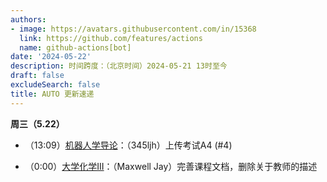 ```yaml
---
authors:
- image: https://avatars.githubusercontent.com/in/15368
  link: https://github.com/features/actions
  name: github-actions[bot]
date: '2024-05-22'
description: 时间跨度：（北京时间）2024-05-21 13时至今
draft: false
excludeSearch: false
title: AUTO 更新速递
---
```


**周三（5.22）** 

- （13:09）[机器人学导论](https://github.com/HITSZ-OpenAuto/AUTO3005)：（345ljh）上传考试A4 (#4)

- （0:00）[大学化学III](https://github.com/HITSZ-OpenAuto/CHEM1012)：（Maxwell Jay）完善课程文档，删除关于教师的描述

